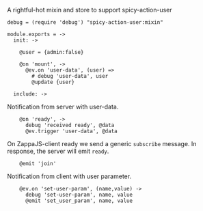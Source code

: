 A rightful-hot mixin and store to support spicy-action-user

    debug = (require 'debug') "spicy-action-user:mixin"

    module.exports = ->
      init: ->

        @user = {admin:false}

        @on 'mount', ->
          @ev.on 'user-data', (user) =>
            # debug 'user-data', user
            @update {user}

      include: ->

Notification from server with user-data.

        @on 'ready', ->
          debug 'received ready', @data
          @ev.trigger 'user-data', @data

On ZappaJS-client ready we send a generic `subscribe` message.
In response, the server will emit `ready`.

        @emit 'join'

Notification from client with user parameter.

        @ev.on 'set-user-param', (name,value) ->
          debug 'set-user-param', name, value
          @emit 'set_user_param', name, value
